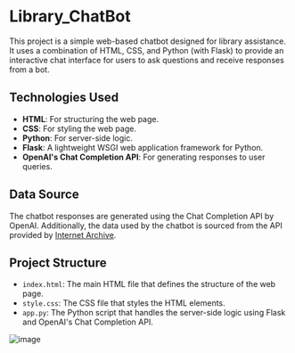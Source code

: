 # Library_ChatBot

This project is a simple web-based chatbot designed for library assistance. 
It uses a combination of HTML, CSS, and Python (with Flask) to provide an interactive chat interface for users to ask questions and receive responses from a bot.

## Technologies Used

- **HTML**: For structuring the web page.
- **CSS**: For styling the web page.
- **Python**: For server-side logic.
- **Flask**: A lightweight WSGI web application framework for Python.
- **OpenAI's Chat Completion API**: For generating responses to user queries.

## Data Source

The chatbot responses are generated using the Chat Completion API by OpenAI. 
Additionally, the data used by the chatbot is sourced from the API provided by [Internet Archive](https://archive.org/details/texts).

## Project Structure

- `index.html`: The main HTML file that defines the structure of the web page.
- `style.css`: The CSS file that styles the HTML elements.
- `app.py`: The Python script that handles the server-side logic using Flask and OpenAI's Chat Completion API.

![image](https://github.com/hjangir080/Library_ChatBot/assets/112872382/ce55b390-86d0-440f-a5f8-d445764cfda7)

